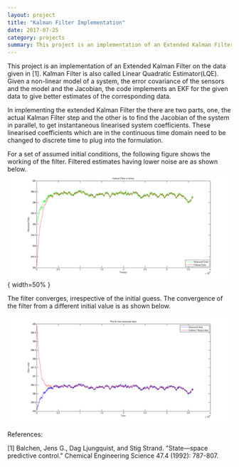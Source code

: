```yaml
---
layout: project
title: "Kalman Filter Implementation"
date: 2017-07-25
category: projects
summary: This project is an implementation of an Extended Kalman Filter (EKF) on the data obtained from a non-linear model of a chemical plant.
---
```


This project is an implementation of an Extended Kalman Filter on the data given in [1]. Kalman Filter is also called Linear Quadratic Estimator(LQE). Given a non-linear model of a system, the error covariance of the sensors and the model and the Jacobian, the code implements an EKF for the given data to give better estimates of the corresponding data.

In implementing the extended Kalman Filter the there are two parts, one, the actual Kalman Filter step and the other is to find the Jacobian of the system in parallel, to get instantaneous linearised system coefficients. These linearised coefficients which are in the continuous time domain need to be changed to discrete time to plug into the formulation.

For a set of assumed initial conditions, the following figure shows the working of the filter. Filtered estimates having lower noise are as shown below.  
![Filter at work](/images/Kalman/Kalman.png){ width=50% }

The filter converges, irrespective of the initial guess. The convergence of the filter from a different initial value is as shown below.

![Filter Converging](/images/Kalman/Kalman_converging_2.png)

References:

[1] Balchen, Jens G., Dag Ljungquist, and Stig Strand. "State—space predictive control." Chemical Engineering Science 47.4 (1992): 787-807.
